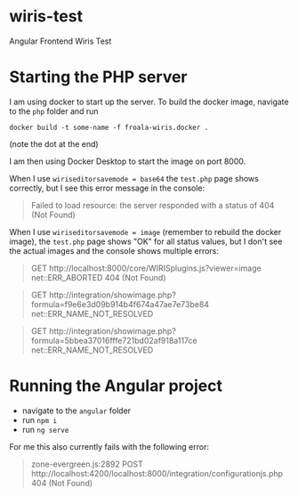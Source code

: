 # wiris-test

Angular Frontend Wiris Test

# Starting the PHP server

I am using docker to start up the server. To build the docker image, navigate to the `php` folder and run

```
docker build -t some-name -f froala-wiris.docker .
```

(note the dot at the end)

I am then using Docker Desktop to start the image on port 8000.

When I use `wiriseditorsavemode = base64` the `test.php` page shows correctly, but I see this error message in the console:

> Failed to load resource: the server responded with a status of 404 (Not Found)

When I use `wiriseditorsavemode = image` (remember to rebuild the docker image), the `test.php` page shows "OK" for all status values, but I don't see the actual images and the console shows multiple errors:

> GET http://localhost:8000/core/WIRISplugins.js?viewer=image net::ERR_ABORTED 404 (Not Found)

> GET http://integration/showimage.php?formula=f9e6e3d09b914b4f674a47ae7e73be84 net::ERR_NAME_NOT_RESOLVED

> GET http://integration/showimage.php?formula=5bbea37016fffe721bd02af918a117ce net::ERR_NAME_NOT_RESOLVED

# Running the Angular project

- navigate to the `angular` folder
- run `npm i`
- run `ng serve`

For me this also currently fails with the following error:

> zone-evergreen.js:2892 POST http://localhost:4200/localhost:8000/integration/configurationjs.php 404 (Not Found)
